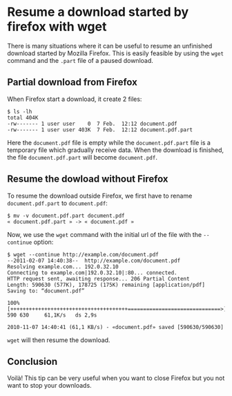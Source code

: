 Resume a download started by firefox with wget
==============================================


There is many situations where it can be useful to resume an
unfinished download started by Mozilla Firefox. This is easily
feasible by using the `wget` command and the `.part` file of a paused
download.

Partial download from Firefox
-----------------------------

When Firefox start a download, it create 2 files:

    $ ls -lh
    total 404K
    -rw------- 1 user user    0  7 Feb.  12:12 document.pdf
    -rw------- 1 user user 403K  7 Feb.  12:12 document.pdf.part

Here the `document.pdf` file is empty while the `document.pdf.part`
file is a temporary file which gradually receive data. When the
download is finished, the file `document.pdf.part` will become
`document.pdf`.

Resume the dowload without Firefox
----------------------------------

To resume the download outside Firefox, we first have to rename
`document.pdf.part` to `document.pdf`:

    $ mv -v document.pdf.part document.pdf
    « document.pdf.part » -> « document.pdf »

Now, we use the `wget` command with the initial url of the file with
the `--continue` option:

    $ wget --continue http://example.com/document.pdf
    --2011-02-07 14:40:38--  http://example.com/document.pdf
    Resolving example.com... 192.0.32.10
    Connecting to example.com|192.0.32.10|:80... connected.
    HTTP request sent, awaiting response... 206 Partial Content
    Length: 590630 (577K), 178725 (175K) remaining [application/pdf]
    Saving to: “document.pdf”

    100%[++++++++++++++++++++++++++++++++++++++==============================>]
    590 630     61,1K/s   ds 2,9s

    2010-11-07 14:40:41 (61,1 KB/s) - «document.pdf» saved [590630/590630]

`wget` will then resume the download.

Conclusion
----------

Voilà! This tip can be very useful when you want to close Firefox but
you not want to stop your downloads.

